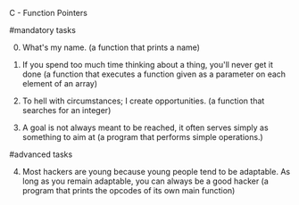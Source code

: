 C - Function Pointers

#mandatory tasks

0. What's my name. (a function that prints a name)

1. If you spend too much time thinking about a thing, you'll never get it done (a function that executes a function given as a parameter on each element of an array)

2. To hell with circumstances; I create opportunities. (a function that searches for an integer)

3. A goal is not always meant to be reached, it often serves simply as something to aim at  (a program that performs simple operations.)


#advanced tasks

4. Most hackers are young because young people tend to be adaptable. As long as you remain adaptable, you can always be a good hacker (a program that prints the opcodes of its own main function)
